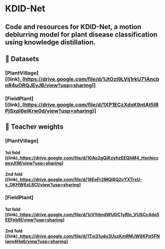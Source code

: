# KDID-Net
## Code and resources for **KDID-Net**, a motion deblurring model for plant disease classification using knowledge distillation.

## 📁 Datasets

### [PlantVillage]  [(link)_(https://drive.google.com/file/d/1JtOzI9LVij1rkU71AncbnR4uORQJEyJB/view?usp=sharing)]
### [FieldPlant]    [(link)_(https://drive.google.com/file/d/1XP1ECzXdsK9ntAt5IRPjSxpl6eiKrw0d/view?usp=sharing)]


## 📌 Teacher weights

### [PlantVillage]
#### 1st fold  [(link)_https://drive.google.com/file/d/10Ao2gQiKzyhzEEQhM4_HsnhiccpsvJtW/view?usp=sharing]
#### 2nd fold  [(link)_https://drive.google.com/file/d/18EeFr2MQI8Q2vYXTrxU-s_OKHW6zL8Cl/view?usp=sharing]

### [FieldPlant]
#### 1st fold  [(link)_https://drive.google.com/file/d/1cVYdmdWUDC1yRIn_VUSCc4do5EEFeb9I/view?usp=sharing]
#### 2nd fold  [(link)_https://drive.google.com/file/d/1Txi31udu3UszKmRMJW6KPp5FNiwm4Hq6/view?usp=sharing]
